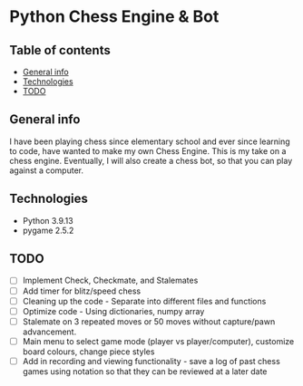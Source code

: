 # Python Chess Engine & Bot

## Table of contents
* [General info](#general-info)
* [Technologies](#technologies)
* [TODO](#todo)

## General info
I have been playing chess since elementary school and ever since learning to code, have wanted to make my own Chess Engine. This is my take on a chess engine. Eventually, I will also create a chess bot, so that you can play against a computer.

## Technologies
* Python 3.9.13
* pygame 2.5.2

## TODO
- [ ] Implement Check, Checkmate, and Stalemates
- [ ] Add timer for blitz/speed chess
- [ ] Cleaning up the code - Separate into different files and functions
- [ ] Optimize code - Using dictionaries, numpy array
- [ ] Stalemate on 3 repeated moves or 50 moves without capture/pawn advancement.
- [ ] Main menu to select game mode (player vs player/computer), customize board colours, change piece styles
- [ ] Add in recording and viewing functionality - save a log of past chess games using notation so that they can be reviewed at a later date
